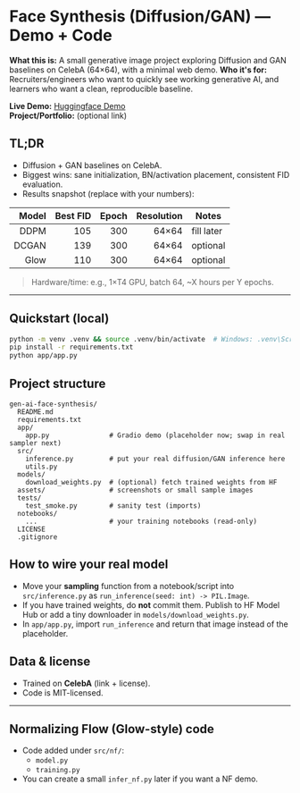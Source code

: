 # Face Synthesis (Diffusion/GAN) — Demo + Code

**What this is:** A small generative image project exploring Diffusion and GAN baselines on CelebA (64×64), with a minimal web demo.
**Who it's for:** Recruiters/engineers who want to quickly see working generative AI, and learners who want a clean, reproducible baseline.

**Live Demo:** [Huggingface Demo](https://huggingface.co/spaces/Vishvagor/face-synthesis)  
**Project/Portfolio:** (optional link)

## TL;DR
- Diffusion + GAN baselines on CelebA.
- Biggest wins: sane initialization, BN/activation placement, consistent FID evaluation.
- Results snapshot (replace with your numbers):

| Model | Best FID | Epoch | Resolution | Notes |
|------:|---------:|------:|-----------:|-------|
| DDPM  |    105     |   300   |   64×64    | fill later |
| DCGAN |    139     |   300   |   64×64    | optional |
| Glow  |    110     |   300   |   64×64    | optional |

> Hardware/time: e.g., 1×T4 GPU, batch 64, ~X hours per Y epochs.

---

## Quickstart (local)
```bash
python -m venv .venv && source .venv/bin/activate  # Windows: .venv\Scripts\activate
pip install -r requirements.txt
python app/app.py
```

## Project structure
```
gen-ai-face-synthesis/
  README.md
  requirements.txt
  app/
    app.py               # Gradio demo (placeholder now; swap in real sampler next)
  src/
    inference.py         # put your real diffusion/GAN inference here
    utils.py
  models/
    download_weights.py  # (optional) fetch trained weights from HF
  assets/                # screenshots or small sample images
  tests/
    test_smoke.py        # sanity test (imports)
  notebooks/
    ...                  # your training notebooks (read-only)
  LICENSE
  .gitignore
```

## How to wire your real model
- Move your **sampling** function from a notebook/script into `src/inference.py` as `run_inference(seed: int) -> PIL.Image`.
- If you have trained weights, do **not** commit them. Publish to HF Model Hub or add a tiny downloader in `models/download_weights.py`.
- In `app/app.py`, import `run_inference` and return that image instead of the placeholder.

## Data & license
- Trained on **CelebA** (link + license).  
- Code is MIT-licensed.

---

## Normalizing Flow (Glow-style) code
- Code added under `src/nf/`:
  - `model.py`
  - `training.py`
- You can create a small `infer_nf.py` later if you want a NF demo.
